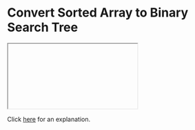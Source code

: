 # Convert Sorted Array to Binary Search Tree 

<iframe></iframe>

Click [here](Explanation.md) for an explanation.

